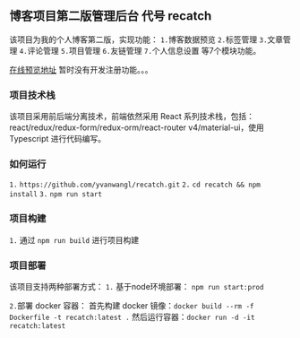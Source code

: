 ## 博客项目第二版管理后台 代号 recatch

该项目为我的个人博客第二版，实现功能：
`1.`博客数据预览
`2.`标签管理
`3.`文章管理
`4.`评论管理
`5.`项目管理
`6.`友链管理
`7.`个人信息设置
等7个模块功能。

[在线预览地址](https://admin.yvanwang.com/)
暂时没有开发注册功能。。。

### 项目技术栈
该项目采用前后端分离技术，前端依然采用 React 系列技术栈，包括： react/redux/redux-form/redux-orm/react-router v4/material-ui，使用 Typescript 进行代码编写。

### 如何运行
`1.` `https://github.com/yvanwangl/recatch.git`
`2.` `cd recatch && npm install`
`3.` `npm run start`

### 项目构建
`1.` 通过 `npm run build` 进行项目构建

### 项目部署
该项目支持两种部署方式：
`1.` 基于node环境部署：
`npm run start:prod`

`2.`部署 docker 容器：
首先构建 docker 镜像：`docker build --rm -f Dockerfile -t recatch:latest .`
然后运行容器：`docker run -d -it recatch:latest`

